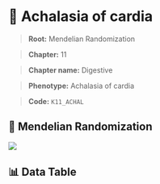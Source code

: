 # 🧪 Achalasia of cardia

> **Root:** Mendelian Randomization

> **Chapter:** 11  

> **Chapter name:** Digestive

> **Phenotype:** Achalasia of cardia  

> **Code:** `K11_ACHAL`

## 🧬 Mendelian Randomization  

<img src="/MR/Figures/Forward/K11_ACHAL.png"/>

## 📊 Data Table

<CsvTableMRF src="/MR_Data/Forward/K11_ACHAL.csv"/>

